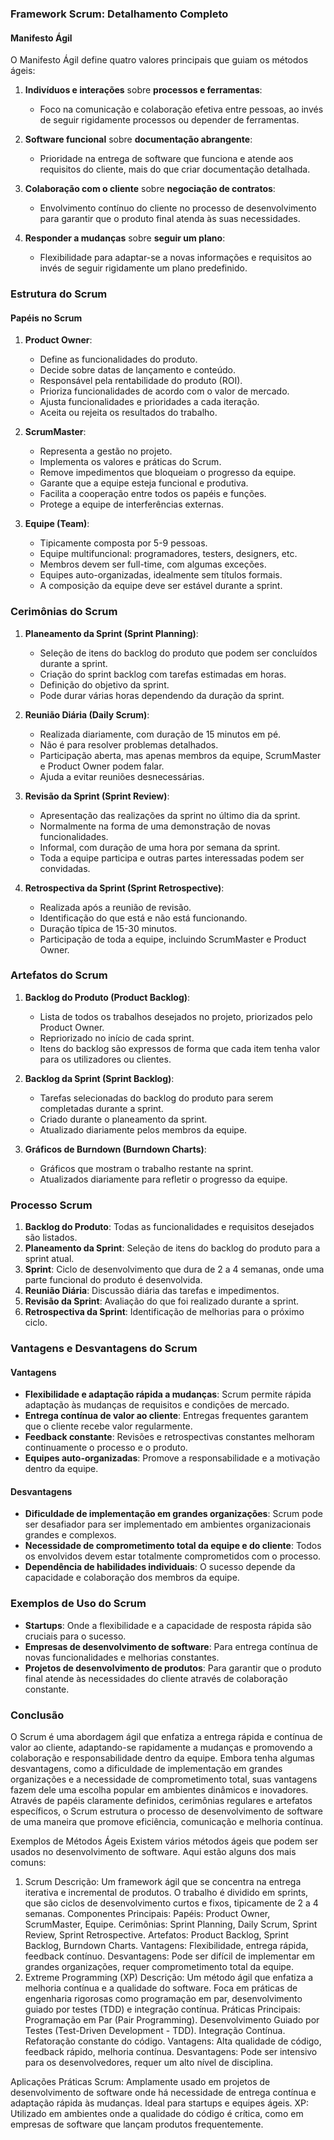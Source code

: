 ### Framework Scrum: Detalhamento Completo

#### **Manifesto Ágil**
O Manifesto Ágil define quatro valores principais que guiam os métodos ágeis:

1. **Indivíduos e interações** sobre **processos e ferramentas**:
   - Foco na comunicação e colaboração efetiva entre pessoas, ao invés de seguir rigidamente processos ou depender de ferramentas.

2. **Software funcional** sobre **documentação abrangente**:
   - Prioridade na entrega de software que funciona e atende aos requisitos do cliente, mais do que criar documentação detalhada.

3. **Colaboração com o cliente** sobre **negociação de contratos**:
   - Envolvimento contínuo do cliente no processo de desenvolvimento para garantir que o produto final atenda às suas necessidades.

4. **Responder a mudanças** sobre **seguir um plano**:
   - Flexibilidade para adaptar-se a novas informações e requisitos ao invés de seguir rigidamente um plano predefinido.

### Estrutura do Scrum

#### **Papéis no Scrum**
1. **Product Owner**:
   - Define as funcionalidades do produto.
   - Decide sobre datas de lançamento e conteúdo.
   - Responsável pela rentabilidade do produto (ROI).
   - Prioriza funcionalidades de acordo com o valor de mercado.
   - Ajusta funcionalidades e prioridades a cada iteração.
   - Aceita ou rejeita os resultados do trabalho.

2. **ScrumMaster**:
   - Representa a gestão no projeto.
   - Implementa os valores e práticas do Scrum.
   - Remove impedimentos que bloqueiam o progresso da equipe.
   - Garante que a equipe esteja funcional e produtiva.
   - Facilita a cooperação entre todos os papéis e funções.
   - Protege a equipe de interferências externas.

3. **Equipe (Team)**:
   - Tipicamente composta por 5-9 pessoas.
   - Equipe multifuncional: programadores, testers, designers, etc.
   - Membros devem ser full-time, com algumas exceções.
   - Equipes auto-organizadas, idealmente sem títulos formais.
   - A composição da equipe deve ser estável durante a sprint.

### Cerimônias do Scrum

1. **Planeamento da Sprint (Sprint Planning)**:
   - Seleção de itens do backlog do produto que podem ser concluídos durante a sprint.
   - Criação do sprint backlog com tarefas estimadas em horas.
   - Definição do objetivo da sprint.
   - Pode durar várias horas dependendo da duração da sprint.

2. **Reunião Diária (Daily Scrum)**:
   - Realizada diariamente, com duração de 15 minutos em pé.
   - Não é para resolver problemas detalhados.
   - Participação aberta, mas apenas membros da equipe, ScrumMaster e Product Owner podem falar.
   - Ajuda a evitar reuniões desnecessárias.

3. **Revisão da Sprint (Sprint Review)**:
   - Apresentação das realizações da sprint no último dia da sprint.
   - Normalmente na forma de uma demonstração de novas funcionalidades.
   - Informal, com duração de uma hora por semana da sprint.
   - Toda a equipe participa e outras partes interessadas podem ser convidadas.

4. **Retrospectiva da Sprint (Sprint Retrospective)**:
   - Realizada após a reunião de revisão.
   - Identificação do que está e não está funcionando.
   - Duração típica de 15-30 minutos.
   - Participação de toda a equipe, incluindo ScrumMaster e Product Owner.

### Artefatos do Scrum

1. **Backlog do Produto (Product Backlog)**:
   - Lista de todos os trabalhos desejados no projeto, priorizados pelo Product Owner.
   - Repriorizado no início de cada sprint.
   - Itens do backlog são expressos de forma que cada item tenha valor para os utilizadores ou clientes.

2. **Backlog da Sprint (Sprint Backlog)**:
   - Tarefas selecionadas do backlog do produto para serem completadas durante a sprint.
   - Criado durante o planeamento da sprint.
   - Atualizado diariamente pelos membros da equipe.

3. **Gráficos de Burndown (Burndown Charts)**:
   - Gráficos que mostram o trabalho restante na sprint.
   - Atualizados diariamente para refletir o progresso da equipe.

### Processo Scrum

1. **Backlog do Produto**: Todas as funcionalidades e requisitos desejados são listados.
2. **Planeamento da Sprint**: Seleção de itens do backlog do produto para a sprint atual.
3. **Sprint**: Ciclo de desenvolvimento que dura de 2 a 4 semanas, onde uma parte funcional do produto é desenvolvida.
4. **Reunião Diária**: Discussão diária das tarefas e impedimentos.
5. **Revisão da Sprint**: Avaliação do que foi realizado durante a sprint.
6. **Retrospectiva da Sprint**: Identificação de melhorias para o próximo ciclo.

### Vantagens e Desvantagens do Scrum

#### **Vantagens**
- **Flexibilidade e adaptação rápida a mudanças**: Scrum permite rápida adaptação às mudanças de requisitos e condições de mercado.
- **Entrega contínua de valor ao cliente**: Entregas frequentes garantem que o cliente recebe valor regularmente.
- **Feedback constante**: Revisões e retrospectivas constantes melhoram continuamente o processo e o produto.
- **Equipes auto-organizadas**: Promove a responsabilidade e a motivação dentro da equipe.

#### **Desvantagens**
- **Dificuldade de implementação em grandes organizações**: Scrum pode ser desafiador para ser implementado em ambientes organizacionais grandes e complexos.
- **Necessidade de comprometimento total da equipe e do cliente**: Todos os envolvidos devem estar totalmente comprometidos com o processo.
- **Dependência de habilidades individuais**: O sucesso depende da capacidade e colaboração dos membros da equipe.

### Exemplos de Uso do Scrum

- **Startups**: Onde a flexibilidade e a capacidade de resposta rápida são cruciais para o sucesso.
- **Empresas de desenvolvimento de software**: Para entrega contínua de novas funcionalidades e melhorias constantes.
- **Projetos de desenvolvimento de produtos**: Para garantir que o produto final atende às necessidades do cliente através de colaboração constante.

### Conclusão

O Scrum é uma abordagem ágil que enfatiza a entrega rápida e contínua de valor ao cliente, adaptando-se rapidamente a mudanças e promovendo a colaboração e responsabilidade dentro da equipe. Embora tenha algumas desvantagens, como a dificuldade de implementação em grandes organizações e a necessidade de comprometimento total, suas vantagens fazem dele uma escolha popular em ambientes dinâmicos e inovadores. Através de papéis claramente definidos, cerimônias regulares e artefatos específicos, o Scrum estrutura o processo de desenvolvimento de software de uma maneira que promove eficiência, comunicação e melhoria contínua.


Exemplos de Métodos Ágeis
Existem vários métodos ágeis que podem ser usados no desenvolvimento de software. Aqui estão alguns dos mais comuns:

1. Scrum
Descrição: Um framework ágil que se concentra na entrega iterativa e incremental de produtos. O trabalho é dividido em sprints, que são ciclos de desenvolvimento curtos e fixos, tipicamente de 2 a 4 semanas.
Componentes Principais:
Papéis: Product Owner, ScrumMaster, Equipe.
Cerimônias: Sprint Planning, Daily Scrum, Sprint Review, Sprint Retrospective.
Artefatos: Product Backlog, Sprint Backlog, Burndown Charts.
Vantagens: Flexibilidade, entrega rápida, feedback contínuo.
Desvantagens: Pode ser difícil de implementar em grandes organizações, requer comprometimento total da equipe.
2. Extreme Programming (XP)
Descrição: Um método ágil que enfatiza a melhoria contínua e a qualidade do software. Foca em práticas de engenharia rigorosas como programação em par, desenvolvimento guiado por testes (TDD) e integração contínua.
Práticas Principais:
Programação em Par (Pair Programming).
Desenvolvimento Guiado por Testes (Test-Driven Development - TDD).
Integração Contínua.
Refatoração constante do código.
Vantagens: Alta qualidade de código, feedback rápido, melhoria contínua.
Desvantagens: Pode ser intensivo para os desenvolvedores, requer um alto nível de disciplina.

Aplicações Práticas
Scrum: Amplamente usado em projetos de desenvolvimento de software onde há necessidade de entrega contínua e adaptação rápida às mudanças. Ideal para startups e equipes ágeis.
XP: Utilizado em ambientes onde a qualidade do código é crítica, como em empresas de software que lançam produtos frequentemente.
